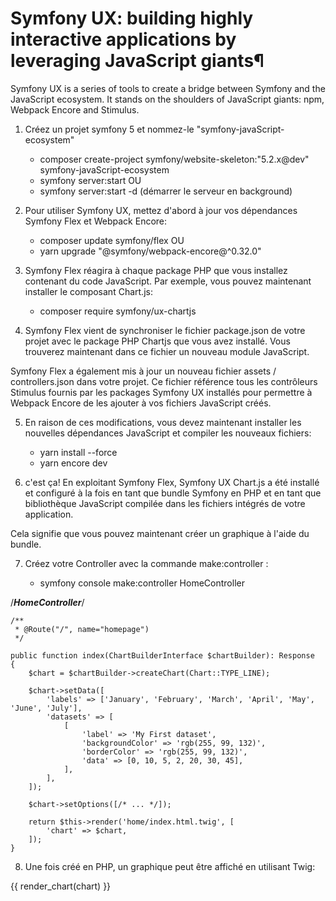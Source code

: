 # Symfony UX: building highly interactive applications by leveraging JavaScript giants¶
  Symfony UX is a series of tools to create a bridge between Symfony and the JavaScript ecosystem. It stands on the shoulders of JavaScript giants: npm, Webpack Encore and Stimulus.

1. Créez un projet symfony 5 et nommez-le "symfony-javaScript-ecosystem"

    + composer create-project symfony/website-skeleton:"5.2.x@dev" symfony-javaScript-ecosystem
    + symfony server:start
    OU
    + symfony server:start -d (démarrer le serveur en background) 

2. Pour utiliser Symfony UX, mettez d'abord à jour vos dépendances Symfony Flex et Webpack Encore:

    + composer update symfony/flex
    OU
    + yarn upgrade "@symfony/webpack-encore@^0.32.0"

3. Symfony Flex réagira à chaque package PHP que vous installez contenant du code JavaScript. Par exemple, vous pouvez maintenant installer le composant Chart.js:

    + composer require symfony/ux-chartjs

4. Symfony Flex vient de synchroniser le fichier package.json de votre projet avec le package PHP Chartjs  que vous avez installé. Vous trouverez maintenant dans ce fichier un nouveau module JavaScript.

Symfony Flex a également mis à jour un nouveau fichier assets / controllers.json dans votre projet. Ce fichier référence tous les contrôleurs Stimulus fournis par les packages Symfony UX installés pour permettre à Webpack Encore de les ajouter à vos fichiers JavaScript créés.

5. En raison de ces modifications, vous devez maintenant installer les nouvelles dépendances JavaScript et compiler les nouveaux fichiers:

    + yarn install --force
    + yarn encore dev

6. c'est ça! En exploitant Symfony Flex, Symfony UX Chart.js a été installé et configuré à la fois en tant que bundle Symfony en PHP et en tant que bibliothèque JavaScript compilée dans les fichiers intégrés de votre application.

Cela signifie que vous pouvez maintenant créer un graphique à l'aide du bundle.

7. Créez votre  Controller avec la commande make:controller : 

    + symfony console make:controller HomeController

/***HomeController***/ 




    /**
     * @Route("/", name="homepage")
     */

    public function index(ChartBuilderInterface $chartBuilder): Response
    {
        $chart = $chartBuilder->createChart(Chart::TYPE_LINE);

        $chart->setData([
            'labels' => ['January', 'February', 'March', 'April', 'May', 'June', 'July'],
            'datasets' => [
                [
                    'label' => 'My First dataset',
                    'backgroundColor' => 'rgb(255, 99, 132)',
                    'borderColor' => 'rgb(255, 99, 132)',
                    'data' => [0, 10, 5, 2, 20, 30, 45],
                ],
            ],
        ]);

        $chart->setOptions([/* ... */]);

        return $this->render('home/index.html.twig', [
            'chart' => $chart,
        ]);
    }



8. Une fois créé en PHP, un graphique peut être affiché en utilisant Twig:

{{ render_chart(chart) }}